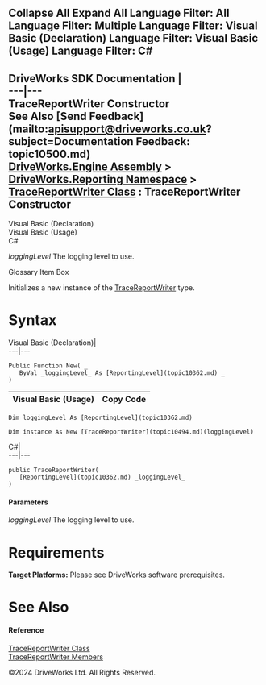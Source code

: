        

 Collapse All Expand All  Language Filter: All  Language Filter: Multiple  Language Filter: Visual Basic (Declaration) Language Filter: Visual Basic (Usage) Language Filter: C#  
---  
DriveWorks SDK Documentation  |   
---|---  
TraceReportWriter Constructor   
See Also [Send Feedback](mailto:apisupport@driveworks.co.uk?subject=Documentation Feedback: topic10500.md)  
[DriveWorks.Engine Assembly](topic2156.md) > [DriveWorks.Reporting Namespace](topic10334.md) > [TraceReportWriter Class](topic10494.md) : TraceReportWriter Constructor  
---  
  
Visual Basic (Declaration)    
Visual Basic (Usage)    
C# 

_loggingLevel_
    The logging level to use.

Glossary Item Box

Initializes a new instance of the [TraceReportWriter](topic10494.md) type. 

# Syntax

Visual Basic (Declaration)|   
---|---  
      
    
    Public Function New( _
       ByVal _loggingLevel_ As [ReportingLevel](topic10362.md) _
    )  
  
Visual Basic (Usage)| Copy Code  
---|---  
      
    
    Dim loggingLevel As [ReportingLevel](topic10362.md)
     
    Dim instance As New [TraceReportWriter](topic10494.md)(loggingLevel)  
  
C#|   
---|---  
      
    
    public TraceReportWriter( 
       [ReportingLevel](topic10362.md) _loggingLevel_
    )  
  
#### Parameters

 _loggingLevel_
    The logging level to use.

# Requirements

**Target Platforms:** Please see DriveWorks software prerequisites.

# See Also

#### Reference

[TraceReportWriter Class](topic10494.md)   
[TraceReportWriter Members](topic10495.md)

©2024 DriveWorks Ltd. All Rights Reserved.
